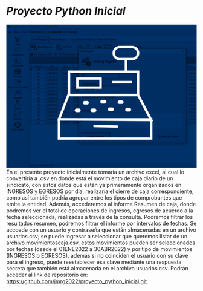 # _**Proyecto Python Inicial**_
![descripcion](/CajaChica.png)
En el presente proyecto inicialmente tomaría un archivo excel, al cual lo convertiría a .csv en donde está el movimiento de caja diario de un sindicato, con estos datos que están ya primeramente organizados en INGRESOS y EGRESOS por día, realizaría el cierre de caja correspondiente, como así también podría agrupar entre los tipos de comprobantes que emite la entidad.
Además, accederemos al informe Resumen de caja, donde podremos ver el total de operaciones de ingresos, egresos de acuerdo a la fecha seleccionada, realizadas a través de la consulta.
Podremos filtrar los resultados resumen, podremos filtrar el informe por intervalos de fechas.
Se acccede con un usuario y contraseña que están almacenadas en un archivo usuarios.csv; se puede ingresar a seleccionar que queremos listar de un archivo movimientoscaja.csv, estos movimientos pueden ser seleccionados por fechas (desde el 01ENE2022 a 30ABR2022) y por tipo de movimientos (INGRESOS o EGRESOS), además si no coinciden el usuario con su clave para el ingreso, puede reestablecer esa clave mediante una respuesta secreta que también está almacenada en el archivo usuarios.csv.
Podrán acceder al link de repositorio en: https://github.com/jmrg2022/proyecto_python_inicial.git
